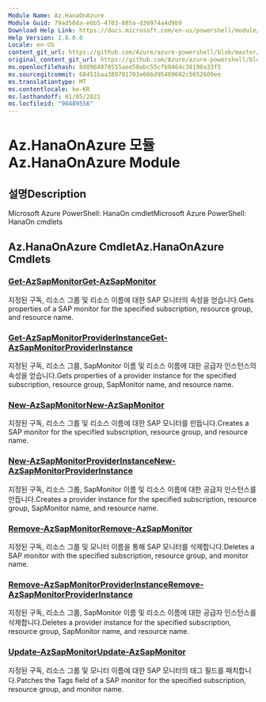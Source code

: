 ```yaml
---
Module Name: Az.HanaOnAzure
Module Guid: 79ad50da-e6b5-4703-885a-d36974a4d9b9
Download Help Link: https://docs.microsoft.com/en-us/powershell/module/az.hanaonazure
Help Version: 1.0.0.0
Locale: en-US
content_git_url: https://github.com/Azure/azure-powershell/blob/master/src/HanaOnAzure/help/Az.HanaOnAzure.md
original_content_git_url: https://github.com/Azure/azure-powershell/blob/master/src/HanaOnAzure/help/Az.HanaOnAzure.md
ms.openlocfilehash: 8d8984070555aee58ebc55cfb8464c38190a33f5
ms.sourcegitcommit: 68451baa389791703e666d95469602c5652609ee
ms.translationtype: MT
ms.contentlocale: ko-KR
ms.lasthandoff: 01/05/2021
ms.locfileid: "98489556"
---
```

# <span data-ttu-id="f5086-101">Az.HanaOnAzure 모듈</span><span class="sxs-lookup"><span data-stu-id="f5086-101">Az.HanaOnAzure Module</span></span>
## <span data-ttu-id="f5086-102">설명</span><span class="sxs-lookup"><span data-stu-id="f5086-102">Description</span></span>
<span data-ttu-id="f5086-103">Microsoft Azure PowerShell: HanaOn cmdlet</span><span class="sxs-lookup"><span data-stu-id="f5086-103">Microsoft Azure PowerShell: HanaOn cmdlets</span></span>

## <span data-ttu-id="f5086-104">Az.HanaOnAzure Cmdlet</span><span class="sxs-lookup"><span data-stu-id="f5086-104">Az.HanaOnAzure Cmdlets</span></span>
### [<span data-ttu-id="f5086-105">Get-AzSapMonitor</span><span class="sxs-lookup"><span data-stu-id="f5086-105">Get-AzSapMonitor</span></span>](Get-AzSapMonitor.md)
<span data-ttu-id="f5086-106">지정된 구독, 리소스 그룹 및 리소스 이름에 대한 SAP 모니터의 속성을 얻습니다.</span><span class="sxs-lookup"><span data-stu-id="f5086-106">Gets properties of a SAP monitor for the specified subscription, resource group, and resource name.</span></span>

### [<span data-ttu-id="f5086-107">Get-AzSapMonitorProviderInstance</span><span class="sxs-lookup"><span data-stu-id="f5086-107">Get-AzSapMonitorProviderInstance</span></span>](Get-AzSapMonitorProviderInstance.md)
<span data-ttu-id="f5086-108">지정된 구독, 리소스 그룹, SapMonitor 이름 및 리소스 이름에 대한 공급자 인스턴스의 속성을 얻습니다.</span><span class="sxs-lookup"><span data-stu-id="f5086-108">Gets properties of a provider instance for the specified subscription, resource group, SapMonitor name, and resource name.</span></span>

### [<span data-ttu-id="f5086-109">New-AzSapMonitor</span><span class="sxs-lookup"><span data-stu-id="f5086-109">New-AzSapMonitor</span></span>](New-AzSapMonitor.md)
<span data-ttu-id="f5086-110">지정된 구독, 리소스 그룹 및 리소스 이름에 대한 SAP 모니터를 만듭니다.</span><span class="sxs-lookup"><span data-stu-id="f5086-110">Creates a SAP monitor for the specified subscription, resource group, and resource name.</span></span>

### [<span data-ttu-id="f5086-111">New-AzSapMonitorProviderInstance</span><span class="sxs-lookup"><span data-stu-id="f5086-111">New-AzSapMonitorProviderInstance</span></span>](New-AzSapMonitorProviderInstance.md)
<span data-ttu-id="f5086-112">지정된 구독, 리소스 그룹, SapMonitor 이름 및 리소스 이름에 대한 공급자 인스턴스를 만듭니다.</span><span class="sxs-lookup"><span data-stu-id="f5086-112">Creates a provider instance for the specified subscription, resource group, SapMonitor name, and resource name.</span></span>

### [<span data-ttu-id="f5086-113">Remove-AzSapMonitor</span><span class="sxs-lookup"><span data-stu-id="f5086-113">Remove-AzSapMonitor</span></span>](Remove-AzSapMonitor.md)
<span data-ttu-id="f5086-114">지정된 구독, 리소스 그룹 및 모니터 이름을 통해 SAP 모니터를 삭제합니다.</span><span class="sxs-lookup"><span data-stu-id="f5086-114">Deletes a SAP monitor with the specified subscription, resource group, and monitor name.</span></span>

### [<span data-ttu-id="f5086-115">Remove-AzSapMonitorProviderInstance</span><span class="sxs-lookup"><span data-stu-id="f5086-115">Remove-AzSapMonitorProviderInstance</span></span>](Remove-AzSapMonitorProviderInstance.md)
<span data-ttu-id="f5086-116">지정된 구독, 리소스 그룹, SapMonitor 이름 및 리소스 이름에 대한 공급자 인스턴스를 삭제합니다.</span><span class="sxs-lookup"><span data-stu-id="f5086-116">Deletes a provider instance for the specified subscription, resource group, SapMonitor name, and resource name.</span></span>

### [<span data-ttu-id="f5086-117">Update-AzSapMonitor</span><span class="sxs-lookup"><span data-stu-id="f5086-117">Update-AzSapMonitor</span></span>](Update-AzSapMonitor.md)
<span data-ttu-id="f5086-118">지정된 구독, 리소스 그룹 및 모니터 이름에 대한 SAP 모니터의 태그 필드를 패치합니다.</span><span class="sxs-lookup"><span data-stu-id="f5086-118">Patches the Tags field of a SAP monitor for the specified subscription, resource group, and monitor name.</span></span>

